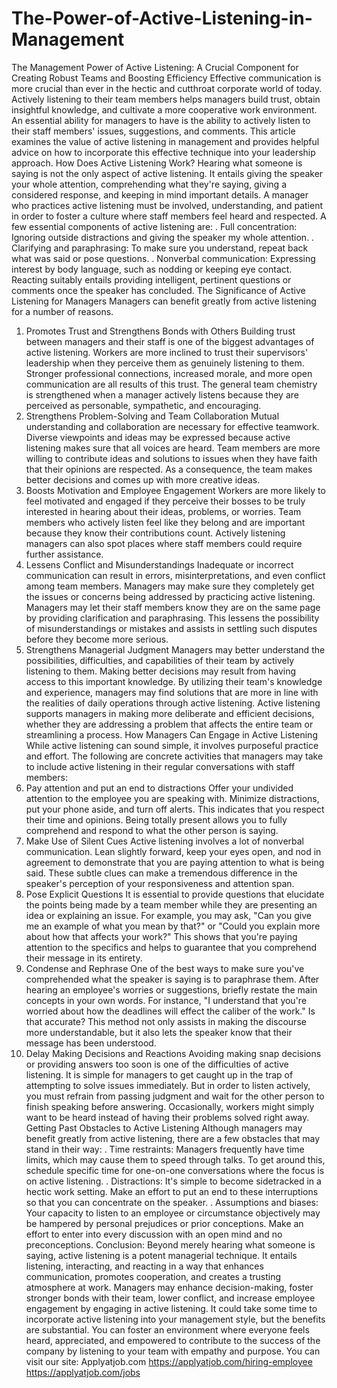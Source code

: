 # The-Power-of-Active-Listening-in-Management
The Management Power of Active Listening: 
A Crucial Component for Creating Robust Teams and Boosting Efficiency
Effective communication is more crucial than ever in the hectic and cutthroat corporate world of today. Actively listening to their team members helps managers build trust, obtain insightful knowledge, and cultivate a more cooperative work environment. An essential ability for managers to have is the ability to actively listen to their staff members' issues, suggestions, and comments. This article examines the value of active listening in management and provides helpful advice on how to incorporate this effective technique into your leadership approach.
How Does Active Listening Work?
Hearing what someone is saying is not the only aspect of active listening. It entails giving the speaker your whole attention, comprehending what they're saying, giving a considered response, and keeping in mind important details. A manager who practices active listening must be involved, understanding, and patient in order to foster a culture where staff members feel heard and respected.
A few essential components of active listening are:
. Full concentration: Ignoring outside distractions and giving the speaker my whole attention.
. Clarifying and paraphrasing: To make sure you understand, repeat back what was said or pose questions.
. Nonverbal communication: Expressing interest by body language, such as nodding or keeping eye contact.
Reacting suitably entails providing intelligent, pertinent questions or comments once the speaker has concluded.
The Significance of Active Listening for Managers
Managers can benefit greatly from active listening for a number of reasons.
1. Promotes Trust and Strengthens Bonds with Others
Building trust between managers and their staff is one of the biggest advantages of active listening. Workers are more inclined to trust their supervisors' leadership when they perceive them as genuinely listening to them. Stronger professional connections, increased morale, and more open communication are all results of this trust. The general team chemistry is strengthened when a manager actively listens because they are perceived as personable, sympathetic, and encouraging.
2. Strengthens Problem-Solving and Team Collaboration
Mutual understanding and collaboration are necessary for effective teamwork. Diverse viewpoints and ideas may be expressed because active listening makes sure that all voices are heard. Team members are more willing to contribute ideas and solutions to issues when they have faith that their opinions are respected. As a consequence, the team makes better decisions and comes up with more creative ideas.
3. Boosts Motivation and Employee Engagement
Workers are more likely to feel motivated and engaged if they perceive their bosses to be truly interested in hearing about their ideas, problems, or worries. Team members who actively listen feel like they belong and are important because they know their contributions count. Actively listening managers can also spot places where staff members could require further assistance.
4. Lessens Conflict and Misunderstandings
Inadequate or incorrect communication can result in errors, misinterpretations, and even conflict among team members. Managers may make sure they completely get the issues or concerns being addressed by practicing active listening. Managers may let their staff members know they are on the same page by providing clarification and paraphrasing. This lessens the possibility of misunderstandings or mistakes and assists in settling such disputes before they become more serious.
5. Strengthens Managerial Judgment
Managers may better understand the possibilities, difficulties, and capabilities of their team by actively listening to them. Making better decisions may result from having access to this important knowledge. By utilizing their team's knowledge and experience, managers may find solutions that are more in line with the realities of daily operations through active listening. Active listening supports managers in making more deliberate and efficient decisions, whether they are addressing a problem that affects the entire team or streamlining a process.
How Managers Can Engage in Active Listening
While active listening can sound simple, it involves purposeful practice and effort. The following are concrete activities that managers may take to include active listening in their regular conversations with staff members:
1. Pay attention and put an end to distractions
Offer your undivided attention to the employee you are speaking with. Minimize distractions, put your phone aside, and turn off alerts. This indicates that you respect their time and opinions. Being totally present allows you to fully comprehend and respond to what the other person is saying.
2. Make Use of Silent Cues
Active listening involves a lot of nonverbal communication. Lean slightly forward, keep your eyes open, and nod in agreement to demonstrate that you are paying attention to what is being said. These subtle clues can make a tremendous difference in the speaker's perception of your responsiveness and attention span.
3. Pose Explicit Questions
It is essential to provide questions that elucidate the points being made by a team member while they are presenting an idea or explaining an issue. For example, you may ask, "Can you give me an example of what you mean by that?" or "Could you explain more about how that affects your work?" This shows that you're paying attention to the specifics and helps to guarantee that you comprehend their message in its entirety.
4. Condense and Rephrase
One of the best ways to make sure you've comprehended what the speaker is saying is to paraphrase them. After hearing an employee's worries or suggestions, briefly restate the main concepts in your own words. For instance, "I understand that you're worried about how the deadlines will effect the caliber of the work." Is that accurate? This method not only assists in making the discourse more understandable, but it also lets the speaker know that their message has been understood.
5. Delay Making Decisions and Reactions
Avoiding making snap decisions or providing answers too soon is one of the difficulties of active listening. It is simple for managers to get caught up in the trap of attempting to solve issues immediately. But in order to listen actively, you must refrain from passing judgment and wait for the other person to finish speaking before answering. Occasionally, workers might simply want to be heard instead of having their problems solved right away.
Getting Past Obstacles to Active Listening
Although managers may benefit greatly from active listening, there are a few obstacles that may stand in their way:
. Time restraints: Managers frequently have time limits, which may cause them to speed through talks. To get around this, schedule specific time for one-on-one conversations where the focus is on active listening.
. Distractions: It's simple to become sidetracked in a hectic work setting. Make an effort to put an end to these interruptions so that you can concentrate on the speaker.
. Assumptions and biases: Your capacity to listen to an employee or circumstance objectively may be hampered by personal prejudices or prior conceptions. Make an effort to enter into every discussion with an open mind and no preconceptions.
Conclusion:
Beyond merely hearing what someone is saying, active listening is a potent managerial technique. It entails listening, interacting, and reacting in a way that enhances communication, promotes cooperation, and creates a trusting atmosphere at work. Managers may enhance decision-making, foster stronger bonds with their team, lower conflict, and increase employee engagement by engaging in active listening. It could take some time to incorporate active listening into your management style, but the benefits are substantial. You can foster an environment where everyone feels heard, appreciated, and empowered to contribute to the success of the company by listening to your team with empathy and purpose.
You can visit our site: Applyatjob.com
https://applyatjob.com/hiring-employee
https://applyatjob.com/jobs

